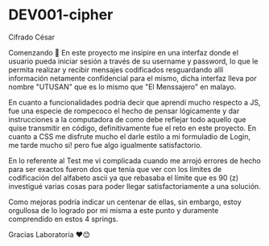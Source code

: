# DEV001-cipher

Cifrado César


Comenzando 🚀
En este proyecto me insipire en una interfaz donde el usuario pueda iniciar sesión a través de su username y password, lo que le permita realizar y recibir mensajes codificados resguardando allí información netamente confidencial para el mismo, dicha interfaz lleva por nombre "UTUSAN" que es lo mismo que "El Menssajero" en malayo.

En cuanto a funcionalidades podría decir que aprendí mucho respecto a JS, fue una especie de rompecoco el hecho de pensar lógicamente y dar instrucciones a la computadora de como debe reflejar todo aquello que quise transmitir en código, definitivamente fue el reto en este proyecto. En cuanto a CSS me disfrute mucho el darle estilo a mi formuladio de Login, me tarde mucho si! pero fue algo igualmente satisfactorio.

En lo referente al Test me vi complicada cuando me arrojó errores de hecho para ser exactos fueron dos que tenía que ver con los límites de codificación del alfabeto ascii ya que rebasaba el límite que es 90 (z) investigué varias cosas para poder llegar satisfactoriamente a una solución.

Como mejoras podría indicar un centenar de ellas, sin embargo, estoy orgullosa de lo logrado por mi misma a este punto y duramente comprendido en estos 4 springs.

Gracias Laboratoria ❤️😊
